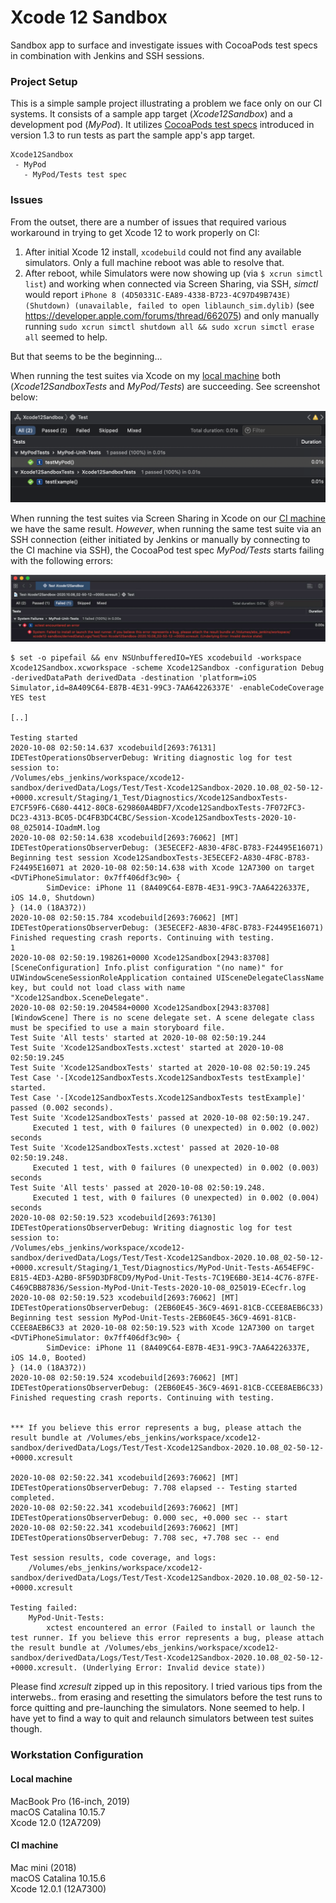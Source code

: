 #  Xcode 12 Sandbox

Sandbox app to surface and investigate issues with CocoaPods test specs in combination with Jenkins and SSH sessions.

### Project Setup

This is a simple sample project illustrating a problem we face only on our CI systems. It consists of a sample app target (*Xcode12Sandbox*) and a development pod (*MyPod*). It utilizes [CocoaPods test specs](https://guides.cocoapods.org/using/test-specs.html) introduced in version 1.3 to run tests as part the sample app's app target.

```
Xcode12Sandbox
 - MyPod
   - MyPod/Tests test spec
```

### Issues

From the outset, there are a number of issues that required various workaround in trying to get Xcode 12 to work properly on CI:

1. After initial Xcode 12 install, `xcodebuild` could not find any available simulators. Only a full machine reboot was able to resolve that.
2. After reboot, while Simulators were now showing up (via `$ xcrun simctl list`) and working when connected via Screen Sharing, via SSH, *simctl* would report `iPhone 8 (4D50331C-EA89-4338-B723-4C97D49B743E) (Shutdown) (unavailable, failed to open liblaunch_sim.dylib)` (see https://developer.apple.com/forums/thread/662075) and only manually running `sudo xcrun simctl shutdown all && sudo xcrun simctl erase all` seemed to help.

But that seems to be the beginning...

When running the test suites via Xcode on my [local machine](#local-machine) both (*Xcode12SandboxTests* and *MyPod/Tests*) are succeeding. See screenshot below:

![Xcode Tests](images/xcode-tests.png)

When running the test suites via Screen Sharing in Xcode on our [CI machine](#ci-machine) we have the same result. *However*, when running the same test suite via an SSH connection (either initiated by Jenkins or manually by connecting to the CI machine via SSH), the CocoaPod test spec _MyPod/Tests_ starts failing with the following errors:

![SSH Tests](images/ssh-xcode-tests.png)

```
$ set -o pipefail && env NSUnbufferedIO=YES xcodebuild -workspace Xcode12Sandbox.xcworkspace -scheme Xcode12Sandbox -configuration Debug -derivedDataPath derivedData -destination 'platform=iOS Simulator,id=8A409C64-E87B-4E31-99C3-7AA64226337E' -enableCodeCoverage YES test

[..]

Testing started
2020-10-08 02:50:14.637 xcodebuild[2693:76131]  IDETestOperationsObserverDebug: Writing diagnostic log for test session to:
/Volumes/ebs_jenkins/workspace/xcode12-sandbox/derivedData/Logs/Test/Test-Xcode12Sandbox-2020.10.08_02-50-12-+0000.xcresult/Staging/1_Test/Diagnostics/Xcode12SandboxTests-E7CF59F6-C680-4412-80C8-629860A4BDF7/Xcode12SandboxTests-7F072FC3-DC23-4313-BC05-DC4FB3DC4CBC/Session-Xcode12SandboxTests-2020-10-08_025014-IOadmM.log
2020-10-08 02:50:14.638 xcodebuild[2693:76062] [MT] IDETestOperationsObserverDebug: (3E5ECEF2-A830-4F8C-B783-F24495E16071) Beginning test session Xcode12SandboxTests-3E5ECEF2-A830-4F8C-B783-F24495E16071 at 2020-10-08 02:50:14.638 with Xcode 12A7300 on target <DVTiPhoneSimulator: 0x7ff406df3c90> {
		SimDevice: iPhone 11 (8A409C64-E87B-4E31-99C3-7AA64226337E, iOS 14.0, Shutdown)
} (14.0 (18A372))
2020-10-08 02:50:15.784 xcodebuild[2693:76062] [MT] IDETestOperationsObserverDebug: (3E5ECEF2-A830-4F8C-B783-F24495E16071) Finished requesting crash reports. Continuing with testing.
1
2020-10-08 02:50:19.198261+0000 Xcode12Sandbox[2943:83708] [SceneConfiguration] Info.plist configuration "(no name)" for UIWindowSceneSessionRoleApplication contained UISceneDelegateClassName key, but could not load class with name "Xcode12Sandbox.SceneDelegate".
2020-10-08 02:50:19.204584+0000 Xcode12Sandbox[2943:83708] [WindowScene] There is no scene delegate set. A scene delegate class must be specified to use a main storyboard file.
Test Suite 'All tests' started at 2020-10-08 02:50:19.244
Test Suite 'Xcode12SandboxTests.xctest' started at 2020-10-08 02:50:19.245
Test Suite 'Xcode12SandboxTests' started at 2020-10-08 02:50:19.245
Test Case '-[Xcode12SandboxTests.Xcode12SandboxTests testExample]' started.
Test Case '-[Xcode12SandboxTests.Xcode12SandboxTests testExample]' passed (0.002 seconds).
Test Suite 'Xcode12SandboxTests' passed at 2020-10-08 02:50:19.247.
	 Executed 1 test, with 0 failures (0 unexpected) in 0.002 (0.002) seconds
Test Suite 'Xcode12SandboxTests.xctest' passed at 2020-10-08 02:50:19.248.
	 Executed 1 test, with 0 failures (0 unexpected) in 0.002 (0.003) seconds
Test Suite 'All tests' passed at 2020-10-08 02:50:19.248.
	 Executed 1 test, with 0 failures (0 unexpected) in 0.002 (0.004) seconds
2020-10-08 02:50:19.523 xcodebuild[2693:76130]  IDETestOperationsObserverDebug: Writing diagnostic log for test session to:
/Volumes/ebs_jenkins/workspace/xcode12-sandbox/derivedData/Logs/Test/Test-Xcode12Sandbox-2020.10.08_02-50-12-+0000.xcresult/Staging/1_Test/Diagnostics/MyPod-Unit-Tests-A654EF9C-E815-4ED3-A2B0-8F59D3DF8CD9/MyPod-Unit-Tests-7C19E6B0-3E14-4C76-87FE-C469CBB87836/Session-MyPod-Unit-Tests-2020-10-08_025019-ECecfr.log
2020-10-08 02:50:19.523 xcodebuild[2693:76062] [MT] IDETestOperationsObserverDebug: (2EB60E45-36C9-4691-81CB-CCEE8AEB6C33) Beginning test session MyPod-Unit-Tests-2EB60E45-36C9-4691-81CB-CCEE8AEB6C33 at 2020-10-08 02:50:19.523 with Xcode 12A7300 on target <DVTiPhoneSimulator: 0x7ff406df3c90> {
		SimDevice: iPhone 11 (8A409C64-E87B-4E31-99C3-7AA64226337E, iOS 14.0, Booted)
} (14.0 (18A372))
2020-10-08 02:50:19.524 xcodebuild[2693:76062] [MT] IDETestOperationsObserverDebug: (2EB60E45-36C9-4691-81CB-CCEE8AEB6C33) Finished requesting crash reports. Continuing with testing.


*** If you believe this error represents a bug, please attach the result bundle at /Volumes/ebs_jenkins/workspace/xcode12-sandbox/derivedData/Logs/Test/Test-Xcode12Sandbox-2020.10.08_02-50-12-+0000.xcresult

2020-10-08 02:50:22.341 xcodebuild[2693:76062] [MT] IDETestOperationsObserverDebug: 7.708 elapsed -- Testing started completed.
2020-10-08 02:50:22.341 xcodebuild[2693:76062] [MT] IDETestOperationsObserverDebug: 0.000 sec, +0.000 sec -- start
2020-10-08 02:50:22.341 xcodebuild[2693:76062] [MT] IDETestOperationsObserverDebug: 7.708 sec, +7.708 sec -- end

Test session results, code coverage, and logs:
	/Volumes/ebs_jenkins/workspace/xcode12-sandbox/derivedData/Logs/Test/Test-Xcode12Sandbox-2020.10.08_02-50-12-+0000.xcresult

Testing failed:
	MyPod-Unit-Tests:
		xctest encountered an error (Failed to install or launch the test runner. If you believe this error represents a bug, please attach the result bundle at /Volumes/ebs_jenkins/workspace/xcode12-sandbox/derivedData/Logs/Test/Test-Xcode12Sandbox-2020.10.08_02-50-12-+0000.xcresult. (Underlying Error: Invalid device state))
```

Please find _xcresult_ zipped up in this repository. I tried various tips from the interwebs.. from erasing and resetting the simulators before the test runs to force quitting and pre-launching the simulators. None seemed to help. I have yet to find a way to quit and relaunch simulators between test suites though.

### Workstation Configuration

#### Local machine

MacBook Pro (16-inch, 2019)\
macOS Catalina 10.15.7\
Xcode 12.0 (12A7209)

#### CI machine

Mac mini (2018)\
macOS Catalina 10.15.6\
Xcode 12.0.1 (12A7300)
